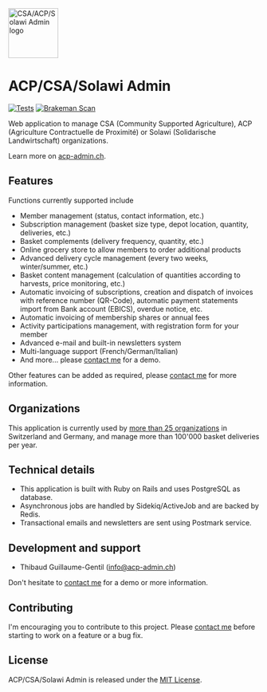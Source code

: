 <a href="https://acp-admin.ch">
  <img title="CSA/ACP/Solawi Admin logo" src="https://acp-admin.ch/images/logo-23671d2e.svg" width="100">
</a>

# ACP/CSA/Solawi Admin

[![Tests](https://github.com/acp-admin/acp-admin/actions/workflows/tests.yml/badge.svg)](https://github.com/acp-admin/acp-admin/actions/workflows/tests.yml) [![Brakeman Scan](https://github.com/acp-admin/acp-admin/actions/workflows/brakeman.yml/badge.svg)](https://github.com/acp-admin/acp-admin/actions/workflows/brakeman.yml)

Web application to manage CSA (Community Supported Agriculture), ACP (Agriculture Contractuelle de Proximité) or Solawi (Solidarische Landwirtschaft) organizations.

Learn more on [acp-admin.ch](https://acp-admin.ch).

## Features

Functions currently supported include

- Member management (status, contact information, etc.)
- Subscription management (basket size type, depot location, quantity, deliveries, etc.)
- Basket complements (delivery frequency, quantity, etc.)
- Online grocery store to allow members to order additional products
- Advanced delivery cycle management (every two weeks, winter/summer, etc.)
- Basket content management (calculation of quantities according to harvests, price monitoring, etc.)
- Automatic invoicing of subscriptions, creation and dispatch of invoices with reference number (QR-Code), automatic payment statements import from Bank account (EBICS), overdue notice, etc.
- Automatic invoicing of membership shares or annual fees
- Activity participations management, with registration form for your member
- Advanced e-mail and built-in newsletters system
- Multi-language support (French/German/Italian)
- And more... please [contact me](mailto:info@acp-admin.ch) for a demo.

Other features can be added as required, please [contact me](mailto:info@acp-admin.ch) for more information.

## Organizations

This application is currently used by [more than 25 organizations](https://acp-admin.ch/#acps) in Switzerland and Germany, and manage more than 100'000 basket deliveries per year.

## Technical details

- This application is built with Ruby on Rails and uses PostgreSQL as database.
- Asynchronous jobs are handled by Sidekiq/ActiveJob and are backed by Redis.
- Transactional emails and newsletters are sent using Postmark service.

## Development and support

- Thibaud Guillaume-Gentil ([info@acp-admin.ch](mailto:info@acp-admin.ch))

Don't hesitate to [contact me](mailto:info@acp-admin.ch) for a demo or more information.

## Contributing

I'm encouraging you to contribute to this project. Please [contact me](mailto:info@acp-admin.ch) before starting to work on a feature or a bug fix.

## License

ACP/CSA/Solawi Admin is released under the [MIT License](https://opensource.org/licenses/MIT).
